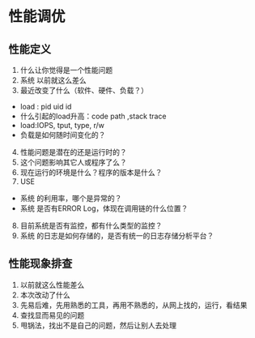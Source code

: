 # 性能调优
## 性能定义
1. 什么让你觉得是一个性能问题
2. 系统 以前就这么差么
3. 最近改变了什么（软件、硬件、负载？）
- load : pid uid id
- 什么引起的load升高：code path ,stack trace
- load:IOPS, tput, type, r/w
- 负载是如何随时间变化的？
4. 性能问题是潜在的还是运行时的？
5. 这个问题影响其它人或程序了么？
6. 现在运行的环境是什么？程序的版本是什么？
7. USE
- 系统 的利用率，哪个是异常的？
- 系统 是否有ERROR Log，体现在调用链的什么位置？
8. 目前系统是否有监控，都有什么类型的监控？
9. 系统 的日志是如何存储的，是否有统一的日志存储分析平台？

## 性能现象排查
1. 以前就这么性能差么
2. 本次改动了什么
3. 先易后难，先用熟悉的工具，再用不熟悉的，从网上找的，运行，看结果
4. 查找显而易见的问题
5. 甩锅法，找出不是自己的问题，然后让别人去处理
